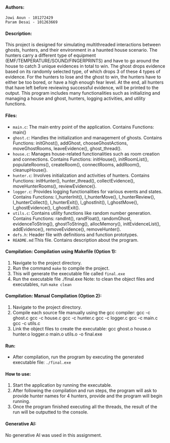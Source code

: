 #### Authors:
    Jowi Aoun - 101272429
    Param Desai - 101263669
#### Description:
This project is designed for simulating multithreaded interactions between ghosts, hunters, and their environment in a haunted house scenario. The hunters carry a different type of equipment (EMF/TEMPERATURE/SOUND/FINGERPRINTS) and have to go around the house to catch 3 unique evidences in total to win. The ghost drops evidence based on its randomly selected type, of which drops 3 of these 4 types of evidence. For the hunters to lose and the ghost to win, the hunters have to either be too bored, or have a high enough fear level. At the end, all hunters that have left before reviewing successful evidence, will be printed to the output. This program includes many functionalities such as initializing and managing a house and ghost, hunters, logging activities, and utility functions.

#### Files:
- `main.c`:   The main entry point of the application.
              Contains Functions: main()
- `ghost.c`:  Handles the initialization and management of ghosts.
              Contains Functions: initGhost(), addGhost,   chooseGhostActions, moveGhostRooms, leaveEvidence(),  ghost_thread().
- `house.c`:  Manages house-related functionalities such as room      creation and connections.
              Contains Functions: initHouse(), initRoomList(), populateRooms(), createRoom(), connectRooms, addRoom(), cleanupHouse().
- `hunter.c`: Involves initialization and activities of hunters.
              Contains Functions: initHunter(), hunter_thread(), collectEvidence(), moveHunterRooms(), reviewEvidence().
- `logger.c`: Provides logging functionalities for various events and states.
              Contains Functions: l_hunterInit(), l_hunterMove(), l_hunterReview(), l_hunterCollect(), l_hunterExit(), l_ghostInit(), l_ghostMove(), l_ghostEvidence(), l_ghostExit().
- `utils.c`:  Contains utility functions like random number generation.
              Contains Functions: randInt(), randFloat(), randomGhost,
              evidenceToString(), ghostToString(), allocMemory(),  initEvidenceList(), addEvidence(), removeEvidence(),   removeHunter().
- `defs.h`:   Header file with definitions and function prototypes.
- `README.md`:This file. Contains description about the program.

#### Compilation: Compilation using Makefile (Option 1):
1. Navigate to the project directory.
2. Run the command `make` to compile the project.
3. This will generate the executable file called `final.exe`
4. Run the executable file
    ./final.exe
Note: to clean the object files and executables, run `make clean`

#### Compilation: Manual Compilation (Option 2):
1. Navigate to the project directory.
2. Compile each source file manually using the gcc compiler:
   gcc -c ghost.c
   gcc -c house.c
   gcc -c hunter.c
   gcc -c logger.c
   gcc -c main.c
   gcc -c utils.c
3. Link the object files to create the executable:
   gcc ghost.o house.o hunter.o logger.o main.o utils.o -o final.exe

#### Run:
- After compilation, run the program by executing the generated executable file:
  `./final.exe`

#### How to use:
1. Start the application by running the executable.
2. After following the compilation and run steps, the program will ask to provide hunter names for 4 hunters, provide and the program will begin running.
3. Once the program finished executing all the threads, the result of the run will be outputted to the console.

#### Generative AI:
No generative AI was used in this assignment.